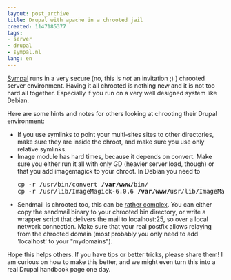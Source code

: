```yaml
---
layout: post_archive
title: Drupal with apache in a chrooted jail
created: 1147185377
tags:
- server
- drupal
- sympal.nl
lang: en
---
```

<a href="http://sympal.nl">Sympal</a> runs in a very secure (no, this is <em>not</em> an invitation ;) ) chrooted server environment. Having it all chrooted is nothing new and it is not too hard all together. Especially if you run on a very well designed system like Debian.

Here are some hints and notes for others looking at chrooting their Drupal environment:<!--break-->
<ul>
 <li>If you use symlinks to point your multi-sites sites to other directories, make sure they are inside the chroot, and make sure you use only relative symlinks.</li>
 <li>Image module has hard times, because it depends on convert. Make sure you either run it all with only GD (heavier server load, though) or that you add imagemagick to your chroot. In Debian you need to
<pre>
cp -r /usr/bin/convert <strong>/var/www/</strong>bin/
cp -r /usr/lib/ImageMagick-6.0.6 <strong>/var/www/</strong>usr/lib/ImageMagick-6.0.6
</pre></li>
 <li>Sendmail is chrooted too, this can be <a href="http://drupal.org/node/2727">rather complex</a>. You can either copy the sendmail binary to your chrooted bin directory, or write a wrapper script that delivers the mail to localhost:25, so over a local network connection. Make sure that your real postfix allows relaying from the chrooted domain (most probably you only need to add 'localhost' to your "mydomains").</li>
</ul>
Hope this helps others. If you have tips or better tricks, please share them! I am curious on how to make this better, and we might even turn this into a real Drupal handbook page one day.

